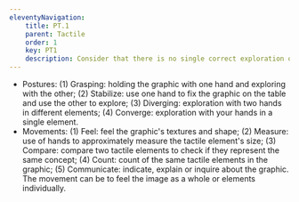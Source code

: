 ```yaml
---
eleventyNavigation:
    title: PT.1
    parent: Tactile
    order: 1
    key: PT1
    description: Consider that there is no single correct exploration of the audio-tactile graphic, as it depends on the context of application and pedagogical objectives. However, some postures and hand movements are frequently used in tactile exploration.
---
```

- Postures: (1) Grasping: holding the graphic with one hand and exploring with the other; (2) Stabilize: use one hand
to fix the graphic on the table and use the other to explore; (3) Diverging: exploration with two hands in different
elements; (4) Converge: exploration with your hands in a single element.
- Movements: (1) Feel: feel the graphic's textures and shape; (2) Measure: use of hands to approximately measure the
tactile element's size; (3) Compare: compare two tactile elements to check if they represent the same concept; (4)
Count: count of the same tactile elements in the graphic; (5) Communicate: indicate, explain or inquire about the
graphic. The movement can be to feel the image as a whole or elements individually.
